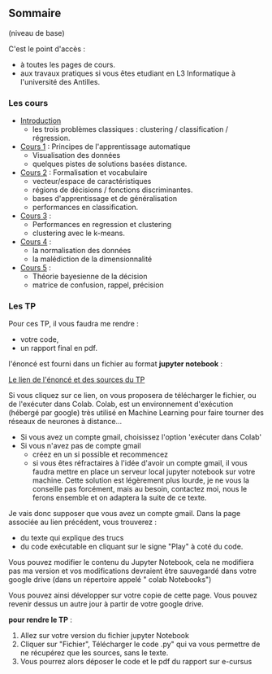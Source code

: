 ## Sommaire
(niveau de base)

C'est le point d'accès :
- à toutes les pages de cours.
- aux travaux pratiques si vous êtes etudiant en L3 Informatique à l'université
des Antilles.

### Les cours

- [Introduction](00_intro.md)
  - les trois problèmes classiques : clustering / classification /
  régression.
- [Cours 1](01_cours1.md) : Principes de l'apprentissage automatique
  - Visualisation des données
  - quelques pistes de solutions basées distance.
- [Cours 2](02_cours2.md) : Formalisation et vocabulaire
  - vecteur/espace de caractéristiques
  - régions de décisions / fonctions discriminantes.
  - bases d'apprentissage et de généralisation
  - performances en classification.
- [Cours 3](03_cours3.md) :
  - Performances en regression et clustering
  - clustering avec le k-means.
- [Cours 4](04_cours4.md) :
    - la normalisation des données
    - la malédiction de la dimensionnalité
- [Cours 5](05_cours5.md) :
    - Théorie bayesienne de la décision
    - matrice de confusion, rappel, précision

### Les TP

Pour ces TP, il vous faudra me rendre :
- votre code,
- un rapport final en pdf.

l'énoncé est fourni dans un fichier au format **jupyter notebook** :

[Le lien de l'énoncé et des sources du TP](https://drive.google.com/open?id=1KcEk1kuvoFgR7svmQKeXIJJ1S90S3qzR)

Si vous cliquez sur ce lien, on vous proposera de télécharger le fichier, ou de l'exécuter dans Colab. Colab, est un environnement d'exécution (hébergé par google) très utilisé en Machine Learning
pour faire tourner des réseaux de neurones à distance...

- Si vous avez un compte gmail, choisissez l'option 'exécuter dans Colab'
- Si vous n'avez pas de compte gmail
  - créez en un si possible et recommencez
  - si vous êtes réfractaires à l'idée d'avoir un compte gmail,
  il vous faudra mettre en place un serveur local jupyter notebook sur votre machine. Cette solution est légèrement plus lourde, je ne vous la conseille pas forcément, mais au besoin, contactez moi, nous le ferons ensemble et on adaptera la suite de ce texte.

Je vais donc supposer que vous avez un compte gmail.
Dans la page associée au lien précédent, vous trouverez :
- du texte qui explique des trucs
- du code exécutable en cliquant sur le signe "Play" à coté du code.

Vous pouvez modifier le contenu du Jupyter Notebook, cela ne modifiera pas ma version et vos modifications devraient être sauvegardé dans votre google drive (dans un répertoire appelé " colab Notebooks")

Vous pouvez ainsi développer sur votre copie de cette page. Vous pouvez revenir dessus un autre jour à partir de votre google drive.


**pour rendre le TP** :

1. Allez sur votre version du fichier jupyter Notebook
2. Cliquer sur "Fichier", Télécharger le code .py" qui va vous permettre de ne récupérez que les sources, sans le texte.
3. Vous pourrez alors déposer le code et le pdf du rapport sur e-cursus
